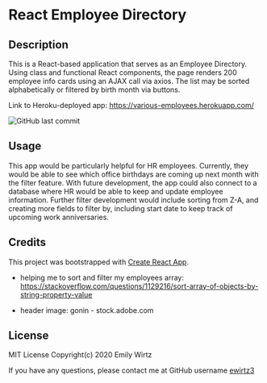 # React Employee Directory

## Description

This is a React-based application that serves as an Employee Directory. Using class and functional React components, the page renders 200 employee info cards using an AJAX call via axios. The list may be sorted alphabetically or filtered by birth month via buttons.

Link to Heroku-deployed app: https://various-employees.herokuapp.com/

![GitHub last commit](https://img.shields.io/github/last-commit/ewirtz3/user-directory?style=for-the-badge)

## Usage

This app would be particularly helpful for HR employees. Currently, they would be able to see which office birthdays are coming up next month with the filter feature. With future development, the app could also connect to a database where HR would be able to keep and update employee information. Further filter development would include sorting from Z-A, and creating more fields to filter by, including start date to keep track of upcoming work anniversaries.

## Credits

This project was bootstrapped with [Create React App](https://github.com/facebook/create-react-app).

- helping me to sort and filter my employees array: https://stackoverflow.com/questions/1129216/sort-array-of-objects-by-string-property-value

- header image: gonin - stock.adobe.com

## License

MIT License Copyright(c) 2020 Emily Wirtz

If you have any questions, please contact me at GitHub username <a href="https://github.com/ewirtz3">ewirtz3</a>
